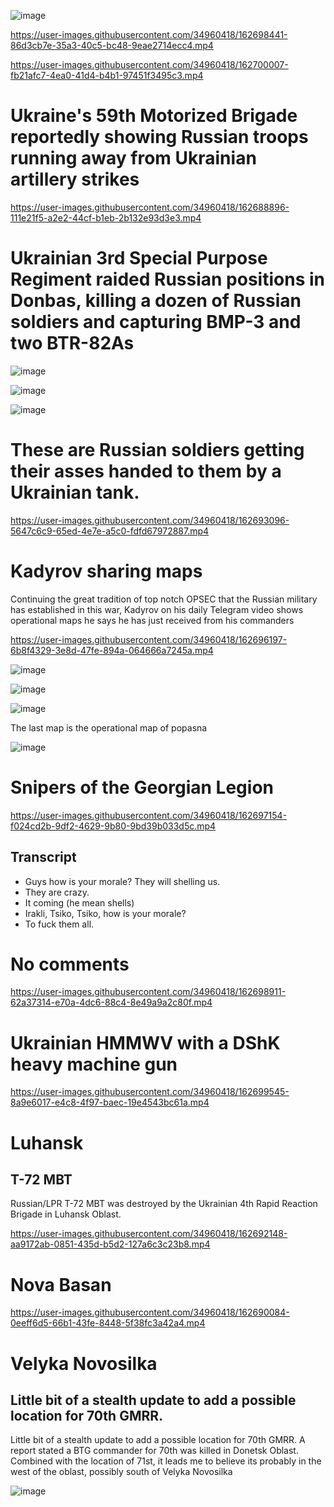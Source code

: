 ![image](https://user-images.githubusercontent.com/34960418/162699184-8a969a7d-f173-4ee1-a163-988997798aee.png)

https://user-images.githubusercontent.com/34960418/162698441-86d3cb7e-35a3-40c5-bc48-9eae2714ecc4.mp4

https://user-images.githubusercontent.com/34960418/162700007-fb21afc7-4ea0-41d4-b4b1-97451f3495c3.mp4




# Ukraine's 59th Motorized Brigade reportedly showing Russian troops running away from Ukrainian artillery strikes

https://user-images.githubusercontent.com/34960418/162688896-111e21f5-a2e2-44cf-b1eb-2b132e93d3e3.mp4


# Ukrainian 3rd Special Purpose Regiment raided Russian positions in Donbas, killing a dozen of Russian soldiers and capturing BMP-3 and two BTR-82As

![image](https://user-images.githubusercontent.com/34960418/162689091-686d6e90-5c45-4a58-8752-58c4e481ac85.png)

![image](https://user-images.githubusercontent.com/34960418/162689100-7c686575-5bb5-4bd2-ba3e-447e661bddf7.png)

![image](https://user-images.githubusercontent.com/34960418/162689113-69066565-1919-44af-9d14-421312efe948.png)


# These are Russian soldiers getting their asses handed to them by a Ukrainian tank.

https://user-images.githubusercontent.com/34960418/162693096-5647c6c9-65ed-4e7e-a5c0-fdfd67972887.mp4


# Kadyrov sharing maps

Continuing the great tradition of top notch OPSEC that the Russian military has established in this war, Kadyrov on his daily Telegram video shows operational maps he says he has just received from his commanders

https://user-images.githubusercontent.com/34960418/162696197-6b8f4329-3e8d-47fe-894a-064666a7245a.mp4

![image](https://user-images.githubusercontent.com/34960418/162696283-ad3feee7-aa5a-45c0-a76f-04fca28d6cc0.png)

![image](https://user-images.githubusercontent.com/34960418/162696305-bd4185f1-5877-4dd7-a1a7-d74a15dbaf07.png)

![image](https://user-images.githubusercontent.com/34960418/162696320-e8df1a99-ebe5-41e5-8c5f-cfbd5fc26a18.png)

The last map is the operational map of popasna

![image](https://user-images.githubusercontent.com/34960418/162696441-917ced95-4a2b-477f-a952-3731fa0a652e.png)


# Snipers of the Georgian Legion

https://user-images.githubusercontent.com/34960418/162697154-f024cd2b-9df2-4629-9b80-9bd39b033d5c.mp4

## Transcript 

- Guys how is your morale? They will shelling us.
- They are crazy.
- It coming (he mean shells)
- Irakli, Tsiko, Tsiko, how is your morale?
- To fuck them all.

# No comments

https://user-images.githubusercontent.com/34960418/162698911-62a37314-e70a-4dc6-88c4-8e49a9a2c80f.mp4


# Ukrainian HMMWV with a DShK heavy machine gun

https://user-images.githubusercontent.com/34960418/162699545-8a9e6017-e4c8-4f97-baec-19e4543bc61a.mp4






# Luhansk 

## T-72 MBT

Russian/LPR T-72 MBT was destroyed by the Ukrainian 4th Rapid Reaction Brigade in Luhansk Oblast.

https://user-images.githubusercontent.com/34960418/162692148-aa9172ab-0851-435d-b5d2-127a6c3c23b8.mp4


# Nova Basan

https://user-images.githubusercontent.com/34960418/162690084-0eeff6d5-66b1-43fe-8448-5f38fc3a42a4.mp4


# Velyka Novosilka

## Little bit of a stealth update to add a possible location for 70th GMRR.

Little bit of a stealth update to add a possible location for 70th GMRR. A report stated a BTG commander for 70th was killed in Donetsk Oblast. Combined with the location of 71st, it leads me to believe its probably in the west of the oblast, possibly south of Velyka Novosilka

![image](https://user-images.githubusercontent.com/34960418/162691911-ec2136e6-5362-4c0c-abc5-3b59ae9ecce2.png)

